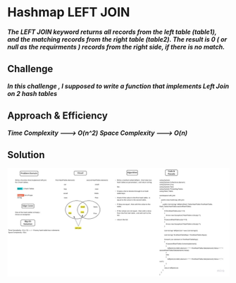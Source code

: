 # Hashmap LEFT JOIN

***The LEFT JOIN keyword returns all records from the left table (table1), and the matching records from the right table (table2). The result is 0 ( or null as the requirments ) records from the right side, if there is no match.***

## Challenge

***In this challenge , I supposed to write a function that implements Left Join on 2 hash tables***

## Approach & Efficiency

***Time Complexity ---> O(n^2)***
***Space Complexity ---> O(n)***

## Solution

![img](/DataStructure/DataStructure/data-structure-console/Hash_Table_Challenges/HashTable_Left_Join/assets/hashmap-left-join.jpg)